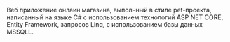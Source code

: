 Веб приложение онлаин магазина, выполнный в стиле pet-проекта, написанный на языке C# с использованием технологий ASP NET CORE, Entity Framework, запросов Linq, с использованием базы данных MSSQLL. 
